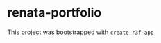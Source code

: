 # renata-portfolio

This project was bootstrapped with [`create-r3f-app`](https://github.com/utsuboco/create-r3f-app)